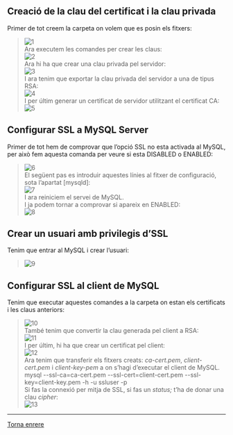 ## Creació de la clau del certificat i la clau privada  
  
Primer de tot creem la carpeta on volem que es posin els fitxers:  
> ![1]()  
Ara executem les comandes per crear les claus:  
> ![2]()  
Ara hi ha que crear una clau privada pel servidor:  
> ![3]()  
I ara tenim que exportar la clau privada del servidor a una de tipus RSA:  
> ![4]()  
I per últim generar un certificat de servidor utilitzant el certificat CA:  
> ![5]()  
  
## Configurar SSL a MySQL Server  
  
Primer de tot hem de comprovar que l’opció SSL no esta activada al MySQL, per això fem aquesta comanda per veure si esta DISABLED o ENABLED:  
> ![6]()  
El següent pas es introduir aquestes línies al fitxer de configuració, sota l’apartat [mysqld]:  
> ![7]()  
I ara reiniciem el servei de MySQL.  
I ja podem tornar a comprovar si apareix en ENABLED:  
> ![8]()  
  
## Crear un usuari amb privilegis d’SSL  
  
Tenim que entrar al MySQL i crear l’usuari:  
> ![9]()  
  
## Configurar SSL al client de MySQL  
  
Tenim que executar aquestes comandes a la carpeta on estan els certificats i les claus anteriors:  
> ![10]()  
També tenim que convertir la clau generada pel client a RSA:  
> ![11]()  
I per últim, hi ha que crear un certificat pel client:  
> ![12]()  
Ara tenim que transferir els fitxers creats: _ca-cert.pem_, _client-cert.pem_ i _client-key-pem_ a on s’hagi d’executar el client de MySQL.  
> mysql --ssl-ca=ca-cert.pem --ssl-cert=client-cert.pem --ssl-key=client-key.pem -h <mysql-server-ip-address> -u ssluser -p  
Si fas la connexió per mitja de SSL, si fas un _status;_ t’ha de donar una clau _cipher_:  
> ![13]()  


***
[Torna enrere](https://github.com/Josep88/MP10UF2-A2)
